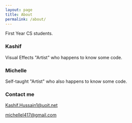 ```yaml
---
layout: page
title: About
permalink: /about/
---
```


First Year CS students. 

### Kashif

Visual Effects "Artist" who happens to know some code. 

### Michelle 

Self-taught "Artist" who also happens to know some code.

### Contact me

[Kashif.Hussain1@uoit.net](mailto:Kashif.Hussain1@UOIT.net)


[michellel417@gmail.com](mailto:michellel417@gmail.com)
